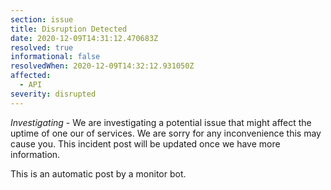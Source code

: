 ```yaml
---
section: issue
title: Disruption Detected
date: 2020-12-09T14:31:12.470683Z
resolved: true
informational: false
resolvedWhen: 2020-12-09T14:32:12.931050Z
affected:
  - API
severity: disrupted
---
```

*Investigating* - We are investigating a potential issue that might affect the uptime of one our of services. We are sorry for any inconvenience this may cause you. This incident post will be updated once we have more information.

This is an automatic post by a monitor bot.
        